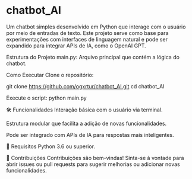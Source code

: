 # chatbot_AI

Um chatbot simples desenvolvido em Python que interage com o usuário por meio de entradas de texto. Este projeto serve como base para experimentações com interfaces de linguagem natural e pode ser expandido para integrar APIs de IA, como o OpenAI GPT.

 Estrutura do Projeto
main.py: Arquivo principal que contém a lógica do chatbot.

 Como Executar
Clone o repositório:

git clone https://github.com/ogxrtur/chatbot_AI.git
cd chatbot_AI

Execute o script:
python main.py


🛠️ Funcionalidades
Interação básica com o usuário via terminal.

Estrutura modular que facilita a adição de novas funcionalidades.

Pode ser integrado com APIs de IA para respostas mais inteligentes.

📌 Requisitos
Python 3.6 ou superior.

🤝 Contribuições
Contribuições são bem-vindas! Sinta-se à vontade para abrir issues ou pull requests para sugerir melhorias ou adicionar novas funcionalidades.

